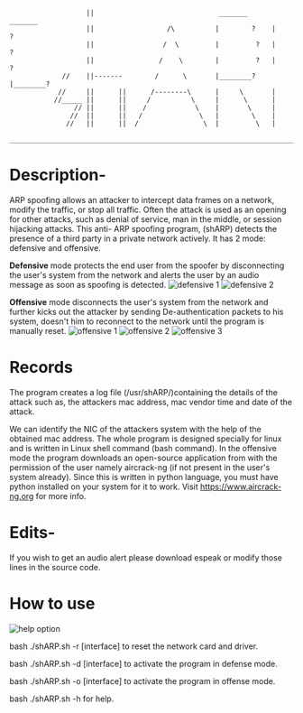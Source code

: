 

			           ||                               _______       _______          
			           ||                  /\          |        ?    |        ?     
			           ||                 /  \         |         ?   |         ?    
			           ||                /    \        |         ?   |         ?    
			     //    ||-------        /      \       |________?    |________?     
			    //     ||      ||      /--------\      |     \       |              
			   //_____ ||      ||     /          \     |      \      |              
			        // ||      ||    /            \    |       \     |             
			       //  ||      ||   /              \   |        \    |             
			      //   ||      ||  /                \  |         \   |             
		_______________________________________________________________________________________	  		   
				       		                       
 


# Description-

ARP spoofing allows an attacker to intercept data frames on a network, modify the traffic, or stop all traffic. Often the attack is used as an opening for other attacks, such as denial of service, man in the middle, or session hijacking attacks. This anti- ARP spoofing program, (shARP) detects the presence of a third party in a private network actively. It has 2 mode: defensive and offensive. 

**Defensive** mode protects the end user from the spoofer by disconnecting the user's system from the network and alerts the user by an audio message as soon as spoofing is detected.
![defensive 1](https://github.com/europa502/shARP/tree/master/screenshots/def.png)
![defensive 2](https://github.com/europa502/shARP/tree/master/screenshots/defcom.png)


**Offensive** mode disconnects the user's system from the network and further kicks out the attacker by sending De-authentication packets to his system, doesn't him to reconnect to the network until the program is manually reset. 
![offensive 1](https://github.com/europa502/shARP/tree/master/screenshots/of.png)
![offensive 2](https://github.com/europa502/shARP/tree/master/screenshots/ofen.png)
![offensive 3](https://github.com/europa502/shARP/tree/master/screenshots/ofcom.png)


# Records

The program creates a log file (/usr/shARP/)containing the details of the attack such as, the attackers mac address, mac vendor time and date of the attack. 

We can identify the NIC of the attackers system with the help of the obtained mac address. The whole program is designed specially for linux and is written in Linux shell command (bash command). In the offensive mode the program downloads an open-source application from with the permission of the user namely aircrack-ng (if not present in the user's system already). Since this is written in python language, you must have python installed on your system for it to work. Visit https://www.aircrack-ng.org for more info.

# Edits-
If you wish to get an audio alert please download espeak or modify those lines in the source code.

# How to use 

![help option](https://github.com/europa502/shARP/tree/master/screenshots/help.png)

bash ./shARP.sh -r [interface] to reset the network card and driver.

bash ./shARP.sh -d [interface] to activate the program in defense mode.

bash ./shARP.sh -o [interface] to activate the program in offense mode.

bash ./shARP.sh -h for help.

